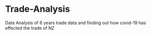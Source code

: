 # Trade-Analysis

Data Analysis of 6 years trade data and finding out how covid-19 has effected the trade of NZ
